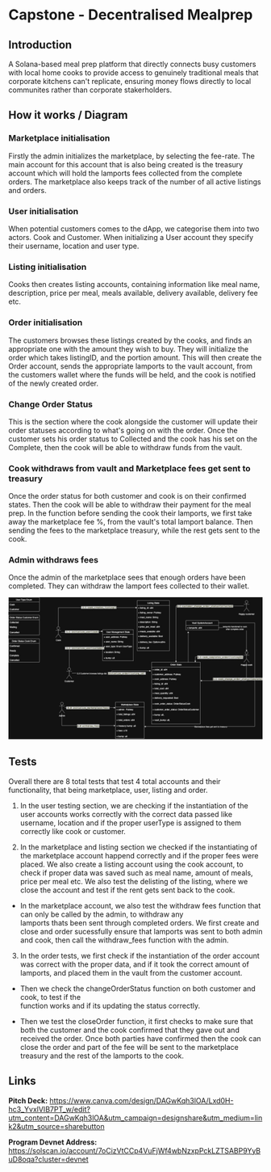 # Capstone - Decentralised Mealprep

## Introduction

A Solana-based meal prep platform that directly connects busy customers with local home cooks to provide access to genuinely traditional meals that corporate kitchens can't replicate, ensuring money flows directly to local communites rather than corporate stakerholders.

## How it works / Diagram

### Marketplace initialisation

Firstly the admin initializes the marketplace, by selecting the fee-rate. The main account for this account that is also being created is the treasury account which will hold the lamports fees collected from the complete orders. The marketplace also keeps track of the number of all active listings and orders.

### User initialisation

When potential customers comes to the dApp, we categorise them into two actors. Cook and Customer. When initializing a User account they specify their username, location and user type.

### Listing initialisation

Cooks then creates listing accounts, containing information like meal name, description, price per meal, meals available, delivery available, delivery fee etc.

### Order initialisation

The customers browses these listings created by the cooks, and finds an appropriate one with the amount they wish to buy. They will initialize the order which takes listingID, and the portion amount. This will then create the Order account, sends the appropriate lamports to the vault account, from the customers wallet where the funds will be held, and the cook is notified of the newly created order.

### Change Order Status

This is the section where the cook alongside the customer will update their order statuses according to what's going on with the order. Once the customer sets his order status to Collected and the cook has his set on the Complete, then the cook will be able to withdraw funds from the vault.

### Cook withdraws from vault and Marketplace fees get sent to treasury

Once the order status for both customer and cook is on their confirmed states. Then the cook will be able to withdraw their payment for the meal prep. In the function before sending the cook their lamports, we first take away the marketplace fee %, from the vault's total lamport balance. Then sending the fees to the marketplace treasury, while the rest gets sent to the cook.

### Admin withdraws fees

Once the admin of the marketplace sees that enough orders have been completed. They can withdraw the lamport fees collected to their wallet.

![Architecture Design](./architecture_design.jpg)

## Tests

Overall there are 8 total tests that test 4 total accounts and their functionality, that being marketplace, user, listing and order.

1. In the user testing section, we are checking if the instantiation of the user accounts works correctly with the correct data passed like username, location and if the proper userType is assigned to them correctly like cook or customer.

2. In the marketplace and listing section we checked if the instantiating of the marketplace account happend correctly and if the proper fees were placed. We also create a listing account using the cook account, to check if proper data was saved such as meal name, amount of meals, price per meal etc. We also test the delisting of the listing, where we close the account and test if the rent gets sent back to the cook.

- In the marketplace account, we also test the withdraw fees function that can only be called by the admin, to withdraw any  
  lamports thats been sent through completed orders. We first create and close and order sucessfully ensure that lamports was sent to both admin and cook, then call the withdraw_fees function with the admin.

3. In the order tests, we first check if the instantiation of the order account was correct with the proper data, and if it took the correct amount of lamports, and placed them in the vault from the customer account.

- Then we check the changeOrderStatus function on both customer and cook, to test if the  
  function works and if its updating the status correctly.

- Then we test the closeOrder function, it first checks to make sure that both the customer
  and the cook confirmed that they gave out and received the order. Once both parties have confirmed then the cook can close the order and part of the fee will be sent to the marketplace treasury and the rest of the lamports to the cook.

## Links

**Pitch Deck:** https://www.canva.com/design/DAGwKqh3lOA/Lxd0H-hc3_YvxlVIB7PT_w/edit?utm_content=DAGwKqh3lOA&utm_campaign=designshare&utm_medium=link2&utm_source=sharebutton

**Program Devnet Address:** https://solscan.io/account/7oCizVtCCp4VuFjWf4wbNzxpPckLZTSABP9YyBuD8oqa?cluster=devnet

